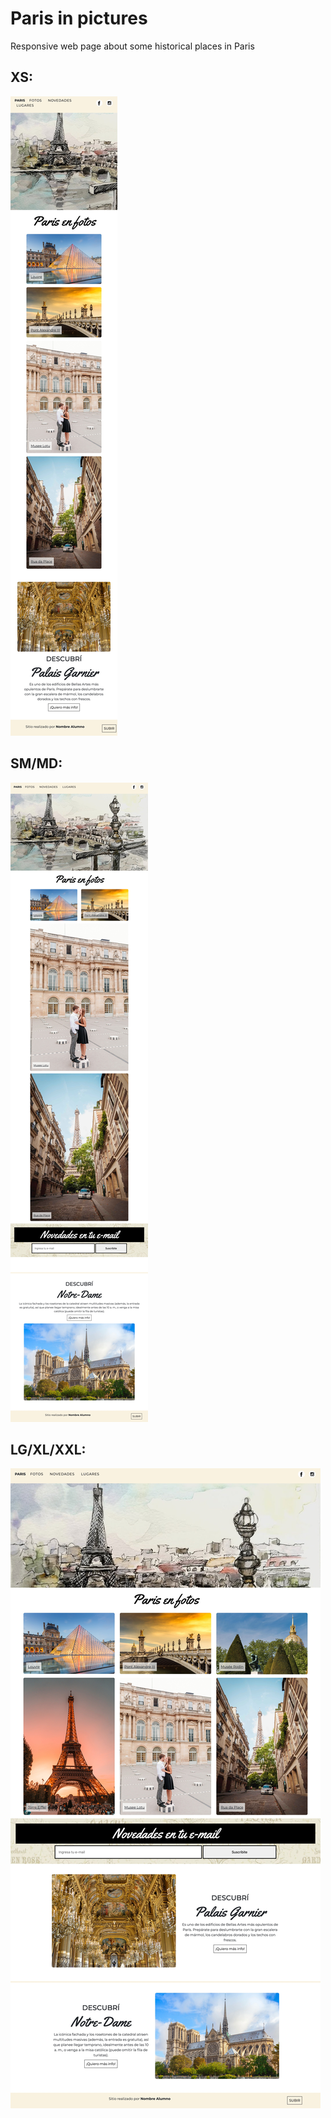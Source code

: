 # Paris in pictures

Responsive web page about some historical places in Paris

## XS:
![XS](final/xs.jpeg?raw=true "XS")

## SM/MD:
![SM/MD](final/sm-md.jpeg?raw=true "SM/MD")

## LG/XL/XXL:
![LG/XL/XXL](final/lg-xl-xxl.jpeg?raw=true "LG/XL/XXL")
